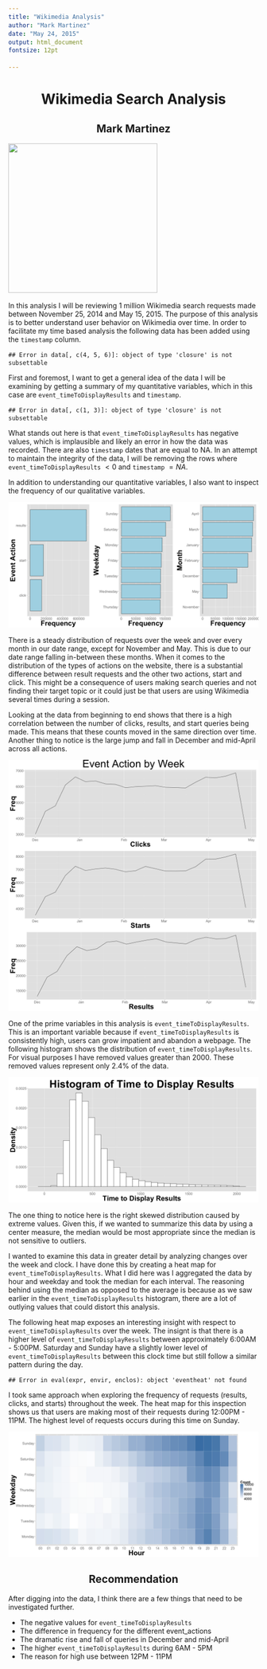 ```yaml
---
title: "Wikimedia Analysis"
author: "Mark Martinez"
date: "May 24, 2015"
output: html_document
fontsize: 12pt

---
```

<style type="text/css">

body, td {
   font-size: 14px;
}

</style>
<h1 align="center">Wikimedia Search Analysis</h1>
<h2 align="center"" font-weight= "normal">Mark Martinez</h2>
<img src="http://upload.wikimedia.org/wikipedia/commons/thumb/c/c4/Wikimedia_Foundation_RGB_logo_with_text.svg/400px-Wikimedia_Foundation_RGB_logo_with_text.svg.png" height="300" width="300">






In this analysis I will be reviewing 1 million Wikimedia search requests made between November 25, 2014 and May 15, 2015.
The purpose of this analysis is to better understand user behavior on Wikimedia over time. In order to facilitate my time based analysis the following data has been added using the `timestamp` column.   



```
## Error in data[, c(4, 5, 6)]: object of type 'closure' is not subsettable
```

First and foremost, I want to get a general idea of the data I will be examining by getting a summary of my quantitative variables, which in this case are `event_timeToDisplayResults` and `timestamp`.   



```
## Error in data[, c(1, 3)]: object of type 'closure' is not subsettable
```

What stands out here is that `event_timeToDisplayResults` has negative values, which is implausible and likely an error in how the data was recorded. There are also `timestamp` dates that are equal to NA. In an attempt to maintain the integrity of the data, I will be removing the rows where `event_timeToDisplayResults` $< 0$ and `timestamp` $= NA$.   

In addition to understanding our quantitative variables, I also want to inspect the frequency of our qualitative variables.

![plot of chunk unnamed-chunk-4](figure/unnamed-chunk-4-1.png) 

There is a steady distribution of requests over the week and over every month in our date range, except for November and May. This is due to our date range falling in-between these months. When it comes to the distribution of the types of actions on the website, there is a substantial difference between result requests and the other two actions, start and click. This might be a consequence of users making search queries and not finding their target topic or it could just be that users are using Wikimedia several times during a session.

Looking at the data from beginning to end shows that there is a high correlation between the number of clicks, results, and start queries being made. This means that these counts moved in the same direction over time. Another thing to notice is the large jump and fall in December and mid-April across all actions.  

![plot of chunk unnamed-chunk-5](figure/unnamed-chunk-5-1.png) 

One of the prime variables in this analysis is `event_timeToDisplayResults`. This is an important variable because if `event_timeToDisplayResults` is consistently high, users can grow impatient and abandon a webpage. The following histogram shows the distribution of `event_timeToDisplayResults`. For visual purposes I have removed values greater than 2000. These removed values represent only 2.4% of the data.

![plot of chunk unnamed-chunk-6](figure/unnamed-chunk-6-1.png) 

The one thing to notice here is the right skewed distribution caused by extreme values. Given this, if we wanted to summarize this data by using a center measure, the median would be most appropriate since the median is not sensitive to outliers.

I wanted to examine this data in greater detail by analyzing changes over the week and clock. I have done this by creating a heat map for `event_timeToDisplayResults`. What I did here was I aggregated the data by hour and weekday and took the median for each interval. The reasoning behind using the median as opposed to the average is because as we saw earlier in the `event_timeToDisplayResults` histogram, there are a lot of outlying values that could distort this analysis.

The following heat map exposes an interesting insight with respect to `event_timeToDisplayResults` over the week. The insignt is that there is a higher level of `event_timeToDisplayResults` between approximately 6:00AM - 5:00PM. Saturday and Sunday have a slightly lower level of `event_timeToDisplayResults` between this clock time but still follow a similar pattern during the day. 


```
## Error in eval(expr, envir, enclos): object 'eventheat' not found
```

I took same approach when exploring the frequency of requests (results, clicks, and starts) throughout the week. The heat map for this inspection shows us that users are making most of their requests during 12:00PM - 11PM. The highest level of requests occurs during this time on Sunday.

![plot of chunk unnamed-chunk-8](figure/unnamed-chunk-8-1.png) 


<h2 align="center">Recommendation</h2>

After digging into the data, I think there are a few things that need to be investigated further.

* The negative values for `event_timeToDisplayResults`
* The difference in frequency for the different event_actions
* The dramatic rise and fall of queries in December and mid-April
* The higher `event_timeToDisplayResults` during 6AM - 5PM
* The reason for high use between 12PM - 11PM

